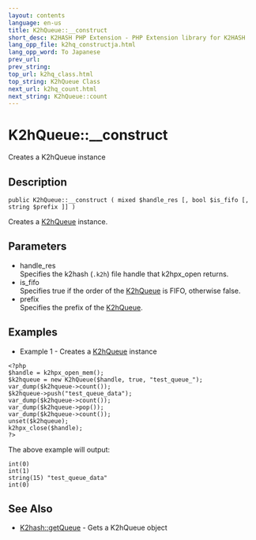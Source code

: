 ```yaml
---
layout: contents
language: en-us
title: K2hQueue::__construct
short_desc: K2HASH PHP Extension - PHP Extension library for K2HASH
lang_opp_file: k2hq_constructja.html
lang_opp_word: To Japanese
prev_url: 
prev_string: 
top_url: k2hq_class.html
top_string: K2hQueue Class
next_url: k2hq_count.html
next_string: K2hQueue::count
---
```


# K2hQueue::__construct
Creates a K2hQueue instance

## Description

```
public K2hQueue::__construct ( mixed $handle_res [, bool $is_fifo [, string $prefix ]] )
```

Creates a [K2hQueue](k2hq_class.html) instance. 

## Parameters
- handle_res  
Specifies the k2hash (`.k2h`) file handle that k2hpx_open returns.
- is_fifo  
Specifies true if the order of the [K2hQueue](k2hq_class.html) is FIFO, otherwise false.
- prefix  
Specifies the prefix of the [K2hQueue](k2hq_class.html).

## Examples
- Example 1 - Creates a [K2hQueue](k2hq_class.html) instance

```
<?php
$handle = k2hpx_open_mem();
$k2hqueue = new K2hQueue($handle, true, "test_queue_");
var_dump($k2hqueue->count());
$k2hqueue->push("test_queue_data");
var_dump($k2hqueue->count());
var_dump($k2hqueue->pop());
var_dump($k2hqueue->count());
unset($k2hqueue);
k2hpx_close($handle);
?>
```

The above example will output:

```
int(0)
int(1)
string(15) "test_queue_data"
int(0)
```


## See Also
- [K2hash::getQueue](k2h_getqueue.html) - Gets a K2hQueue object
